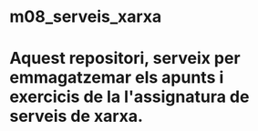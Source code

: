 # m08_serveis_xarxa

# Aquest repositori, serveix per emmagatzemar els apunts i exercicis de la l'assignatura de serveis de xarxa.
